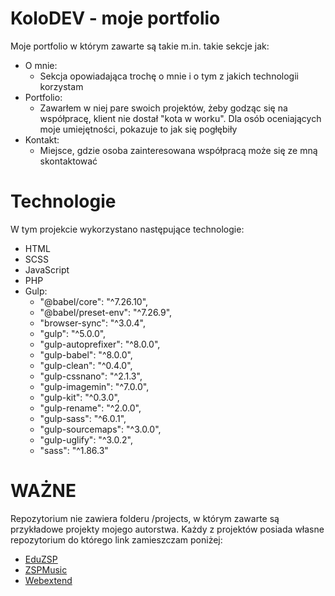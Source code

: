 # KoloDEV - moje portfolio

Moje portfolio w którym zawarte są takie m.in. takie sekcje jak:

- O mnie:
  - Sekcja opowiadająca trochę o mnie i o tym z jakich technologii korzystam
- Portfolio:
  - Zawarłem w niej pare swoich projektów, żeby godząc się na współpracę, klient nie dostał "kota w worku". Dla osób oceniających moje umiejętności, pokazuje to jak się pogłębiły
- Kontakt:
  - Miejsce, gdzie osoba zainteresowana współpracą może się ze mną skontaktować

# Technologie

W tym projekcie wykorzystano następujące technologie:

- HTML
- SCSS
- JavaScript
- PHP
- Gulp:
  - "@babel/core": "^7.26.10",
  - "@babel/preset-env": "^7.26.9",
  - "browser-sync": "^3.0.4",
  - "gulp": "^5.0.0",
  - "gulp-autoprefixer": "^8.0.0",
  - "gulp-babel": "^8.0.0",
  - "gulp-clean": "^0.4.0",
  - "gulp-cssnano": "^2.1.3",
  - "gulp-imagemin": "^7.0.0",
  - "gulp-kit": "^0.3.0",
  - "gulp-rename": "^2.0.0",
  - "gulp-sass": "^6.0.1",
  - "gulp-sourcemaps": "^3.0.0",
  - "gulp-uglify": "^3.0.2",
  - "sass": "^1.86.3"

# WAŻNE

Repozytorium nie zawiera folderu /projects, w którym zawarte są przykładowe projekty mojego autorstwa. Każdy z projektów posiada własne repozytorium do którego link zamieszczam poniżej:

- [EduZSP](https://github.com/PoProstuKolo/EduZSP)
- [ZSPMusic](https://github.com/PoProstuKolo/ZSPMusic)
- [Webextend](https://github.com/PoProstuKolo/Webextend)
